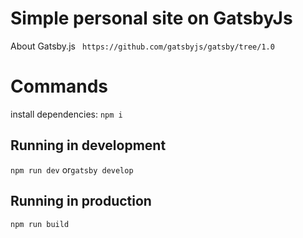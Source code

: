 # Simple personal site on GatsbyJs
About Gatsby.js ` https://github.com/gatsbyjs/gatsby/tree/1.0`

# Commands
install dependencies:
`npm i`

## Running in development
`npm run dev` or`gatsby develop`

## Running in production
`npm run build`
